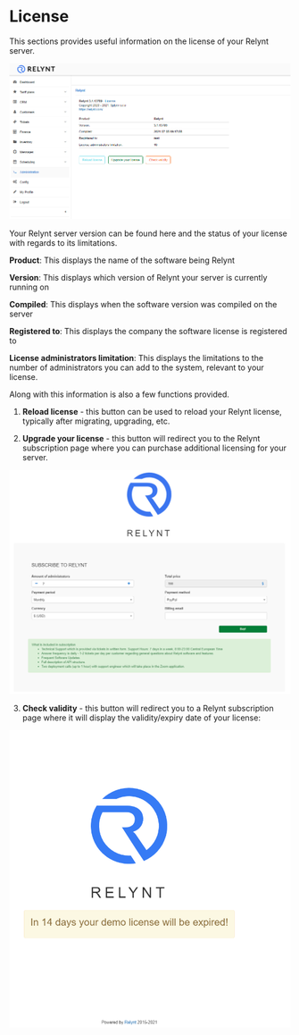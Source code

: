 License
==============

This sections provides useful information on the license of your Relynt server.

![License](license1.png)

Your Relynt server version can be found here and the status of your license with regards to its limitations.

**Product**:	This displays the name of the software being Relynt

**Version**:	This displays which version of Relynt your server is currently running on

**Compiled**:	This displays when the software version was compiled on the server

**Registered to**:	This displays the company the software license is registered to

**License administrators limitation**:	This displays the limitations to the number of administrators you can add to the system, relevant to your license.

Along with this information is also a few functions provided.

1. **Reload license** - this button can be used to reload your Relynt license, typically after migrating, upgrading, etc.

2. **Upgrade your license** - this button will redirect you to the Relynt subscription page where you can purchase additional licensing for your server.

![Upgrade](upgrade.png)

3. **Check validity** - this button will redirect you to a Relynt subscription page where it will display the validity/expiry date of your license:

![Validity](validity.png)
